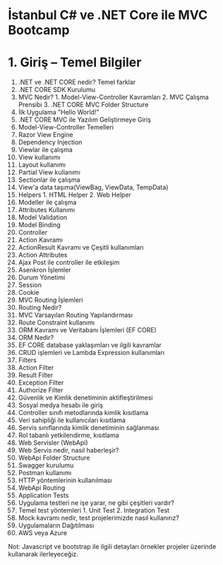 # İstanbul C# ve .NET Core ile MVC Bootcamp

# 1. Giriş – Temel Bilgiler
  1. .NET ve .NET CORE nedir? Temel farklar
  2. .NET CORE SDK Kurulumu
  3. MVC Nedir?
    1. Model-View-Controller Kavramları
    2. MVC Çalışma Prensibi
    3. .NET CORE MVC Folder Structure
  4. İlk Uygulama &quot;Hello World!&quot;
2. .NET CORE MVC ile Yazılım Geliştirmeye Giriş
  1. Model-View-Controller Temelleri
  2. Razor View Engine
  3. Dependency Injection
3. Viewlar ile çalışma
  1. View kullanımı
  2. Layout kullanımı
  3. Partial View kullanımı
  4. Sectionlar ile çalışma
  5. View&#39;a data taşıma(ViewBag, ViewData, TempData)
  6. Helpers
    1. HTML Helper
    2. Web Helper
4. Modeller ile çalışma
  1. Attributes Kullanımı
  2. Model Validation
  3. Model Binding
5. Controller
  1. Action Kavramı
  2. ActionResult Kavramı ve Çeşitli kullanımları
  3. Action Attributes
  4. Ajax Post ile controller ile etkileşim
  5. Asenkron İşlemler
6. Durum Yönetimi
  1. Session
  2. Cookie
7. MVC Routing İşlemleri
  1. Routing Nedir?
  2. MVC Varsayılan Routing Yapılandırması
  3. Route Constraint kullanımı
8. ORM Kavramı ve Veritabanı İşlemleri (EF CORE)
  1. ORM Nedir?
  2. EF CORE database yaklaşımları ve ilgili kavramlar
  3. CRUD işlemleri ve Lambda Expression kullanımları
9. Filters
  1. Action Filter
  2. Result Filter
  3. Exception Filter
  4. Authorize Filter
10. Güvenlik ve Kimlik denetiminin aktifleştirilmesi
  1. Sosyal medya hesabı ile giriş
  2. Controller sınıfı metodlarında kimlik kısıtlama
  3. Veri sahipliği ile kullanıcıları kısıtlama
  4. Servis sınıflarında kimlik denetiminin sağlanması
  5. Rol tabanlı yetkilendirme, kısıtlama
11. Web Servisler (WebApi)
  1. Web Servis nedir, nasıl haberleşir?
  2. WebApi Folder Structure
  3. Swagger kurulumu
  4. Postman kullanımı
  5. HTTP yöntemlerinin kullanılması
  6. WebApi Routing
12. Application Tests
  1. Uygulama testleri ne işe yarar, ne gibi çeşitleri vardır?
  2. Temel test yöntemleri
    1. Unit Test
    2. Integration Test
  3. Mock kavramı nedir, test projelerimizde nasıl kullanırız?
13. Uygulamaların Dağıtılması
  1. AWS veya Azure

Not: Javascript ve bootstrap ile ilgili detayları örnekler projeler üzerinde kullanarak ilerleyeceğiz.
